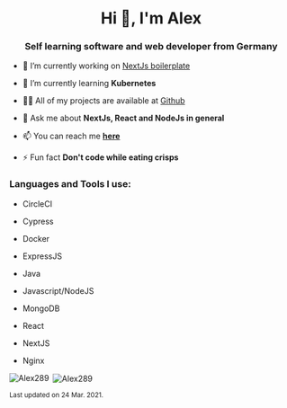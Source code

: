 <h1 align="center">Hi 👋, I'm Alex</h1>
<h3 align="center">Self learning software and web developer from Germany</h3>

- 🔭 I’m currently working on [NextJs boilerplate](https://github.com/Alex289/NextJs-Boilerplate)

- 🌱 I’m currently learning **Kubernetes**

- 👨‍💻 All of my projects are available at [Github](https://github.com/JAlex289?tab=repositories)

- 💬 Ask me about **NextJs, React and NodeJs in general**

- 📫 You can reach me **[here](https://github.com/Alex289/Alex289/issues)**

- ⚡ Fun fact **Don't code while eating crisps**


<h3 align="left">Languages and Tools I use:</h3>
<p align="left">

- CircleCI

- Cypress

- Docker

- ExpressJS

- Java

- Javascript/NodeJS

- MongoDB

- React

- NextJS

- Nginx


<p><img align="left" src="https://github-readme-stats.vercel.app/api/top-langs?username=Alex289&show_icons=true&locale=en&layout=compact" alt="Alex289" /></p>

<p>&nbsp;<img align="center" src="https://github-readme-stats.vercel.app/api?username=Alex289&show_icons=true&locale=en" alt="Alex289" /></p>

<sub>Last updated on 24 Mar. 2021.</sub>
